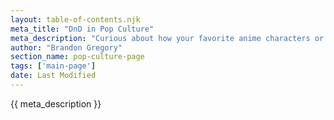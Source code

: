 ```yaml
---
layout: table-of-contents.njk
meta_title: "DnD in Pop Culture"
meta_description: "Curious about how your favorite anime characters or video game heroes translate to DnD? Here are some pop culture characters and how to build them in DnD."
author: "Brandon Gregory"
section_name: pop-culture-page
tags: ['main-page']
date: Last Modified
---
```


{{ meta_description }}